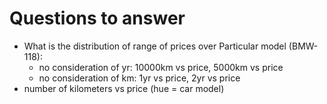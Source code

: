 # Questions to answer #
- What is the distribution of range of prices over Particular model (BMW-118):
  - no consideration of yr: 10000km vs price, 5000km vs price
  - no consideration of km: 1yr vs price, 2yr vs price
- number of kilometers vs price (hue = car model)
